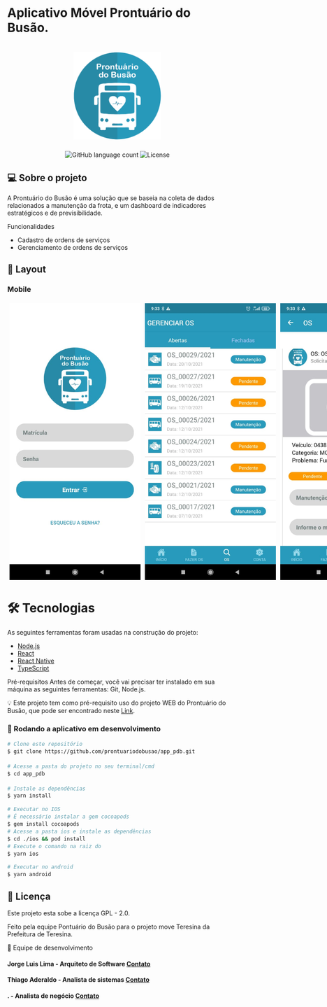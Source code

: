 # Aplicativo Móvel Prontuário do Busão.
<h1 align="center">
  <img alt="prontuario" title="#Prontuário do Busão" src="./src/presentation/assets/img/logo-pdb.png" width="200"/>
</h1>

<p align="center">
  <img alt="GitHub language count" src="https://img.shields.io/github/repo-size/prontuariodobusao/app_pdb?style=for-the-badge">

  <img alt="License" src="https://img.shields.io/github/license/prontuariodobusao/web_pdb?style=for-the-badge">
</p>

## 💻 Sobre o projeto

A Prontuário do Busão é uma solução que se baseia na coleta de dados relacionados a manutenção da frota, e um dashboard de indicadores estratégicos e de previsibilidade.

Funcionalidades
- Cadastro de ordens de serviços 
- Gerenciamento de ordens de serviços

## 🎨 Layout

### Mobile

<p style="display: flex; align-items: flex-start; justify-content: space-between;">
  <img style="margin: 5px;" alt="prontuario" title="#prontuario" src="./src/presentation/assets/img/login.jpeg" width="300">
  <img style="margin: 5px;" alt="prontuario" title="#prontuario" src="./src/presentation/assets/img/listas.jpeg" width="300">
  <img style="margin: 5px;" alt="prontuario" title="#prontuario" src="./src/presentation/assets/img/card.jpeg" width="300">
  <img style="margin: 5px;" alt="prontuario" title="#prontuario" src="./src/presentation/assets/img/menu.jpeg" width="300">
</p>

# 🛠 Tecnologias

As seguintes ferramentas foram usadas na construção do projeto:
- [Node.js](https://nodejs.org/en/)
- [React](https://pt-br.reactjs.org/)
- [React Native](https://reactnative.dev)
- [TypeScript](https://www.typescriptlang.org/)

Pré-requisitos
Antes de começar, você vai precisar ter instalado em sua máquina as seguintes ferramentas: Git, Node.js.

💡 Este projeto tem como pré-requisito uso do projeto WEB do Prontuário do Busão, que pode ser encontrado neste [Link](https://github.com/prontuariodobusao/web_pdb).

### 🧭 Rodando a aplicativo em desenvolvimento

```bash
# Clone este repositório
$ git clone https://github.com/prontuariodobusao/app_pdb.git

# Acesse a pasta do projeto no seu terminal/cmd
$ cd app_pdb

# Instale as dependências
$ yarn install
```

```bash
# Executar no IOS
# É necessário instalar a gem cocoapods
$ gem install cocoapods
# Acesse a pasta ios e instale as dependências
$ cd ./ios && pod install
# Execute o comando na raiz do
$ yarn ios
```

```bash
# Executar no android
$ yarn android
```
## 📝 Licença

Este projeto esta sobe a licença GPL - 2.0.

Feito pela equipe Pontuário do Busão para o projeto move Teresina da Prefeitura de Teresina.

🚀 Equipe de desenvolvimento

#### Jorge Luis Lima - Arquiteto de Software  [Contato](https://www.linkedin.com/in/jorge-lima-1a45a197)
#### Thiago Aderaldo - Analista de sistemas  [Contato](https://www.linkedin.com/in/thiago-aderaldo-lessa-2b7b0646)
#### . - Analista de negócio  [Contato](https://www.linkedin.com/in/sebasti%C3%A3o-junior-52b2b58a)